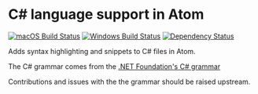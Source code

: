 # C# language support in Atom
[![macOS Build Status](https://travis-ci.org/atom/language-csharp.svg?branch=master)](https://travis-ci.org/atom/language-csharp)
[![Windows Build Status](https://ci.appveyor.com/api/projects/status/j1as3753y5t90obn/branch/master?svg=true)](https://ci.appveyor.com/project/Atom/language-csharp/branch/master) [![Dependency Status](https://david-dm.org/atom/language-csharp.svg)](https://david-dm.org/atom/language-csharp)

Adds syntax highlighting and snippets to C# files in Atom.

The C# grammar comes from the [.NET Foundation's C# grammar](https://github.com/dotnet/csharp-tmLanguage)

Contributions and issues with the the grammar should be raised upstream. 

